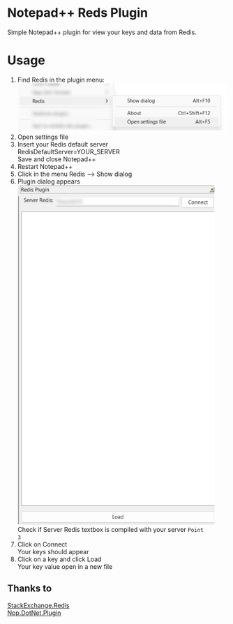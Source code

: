 # Notepad++ Reds Plugin
Simple Notepad++ plugin for view your keys and data from Redis.

# Usage
1. Find Redis in the plugin menu:
![](/Images/Menu.png)
2. Open settings file
3. Insert your Redis default server<br>
RedisDefaultServer=YOUR_SERVER<br>
Save and close Notepad++
4. Restart Notepad++ 
5. Click in the menu Redis --> Show dialog    
6. Plugin dialog appears<br>
    ![](/images/Dialog.png)<br>
    Check if Server Redis textbox is compiled with your server <code>Point 3</code>
7. Click on Connect<br>
    Your keys should appear 
8. Click on a key and click Load<br>
    Your key value open in a new file

    

## Thanks to
[StackExchange.Redis](https://github.com/StackExchange/StackExchange.Redis)<br>
[Npp.DotNet.Plugin](https://github.com/npp-dotnet/Npp.DotNet.Plugin)
